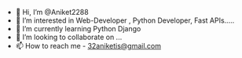 - 👋 Hi, I’m @Aniket2288
- 👀 I’m interested in Web-Developer , Python Developer, Fast APIs.....
- 🌱 I’m currently learning Python Django 
- 💞️ I’m looking to collaborate on ...
- 📫 How to reach me - 32aniketis@gmail.com

<!---
Aniket2288/Aniket2288 is a ✨ special ✨ repository because its `README.md` (this file) appears on your GitHub profile.
You can click the Preview link to take a look at your changes.
--->
